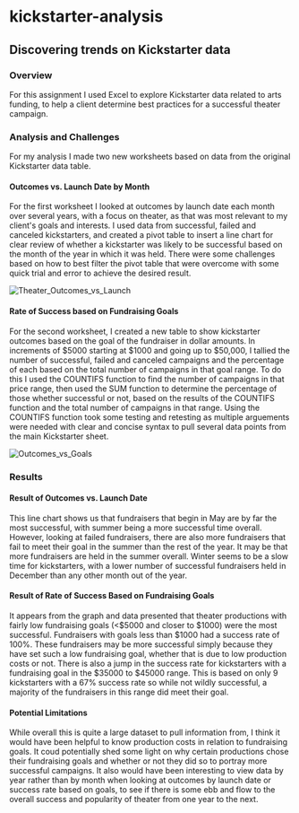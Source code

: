 # kickstarter-analysis


## Discovering trends on Kickstarter data


### **Overview**

For this assignment I used Excel to explore Kickstarter data related to arts funding, to help a client determine best practices for a successful theater campaign.

### **Analysis and Challenges**

For my analysis I made two new worksheets based on data from the original Kickstarter data table. 

#### Outcomes vs. Launch Date by Month

For the first worksheet I looked at outcomes by launch date each month over several years, with a focus on theater, as that was most relevant to my client's goals and interests. I used data from successful, failed and canceled kickstarters, and created a pivot table to insert a line chart for clear review of whether a kickstarter was likely to be successful based on the month of the year in which it was held. There were some challenges based on how to best filter the pivot table that were overcome with some quick trial and error to achieve the desired result.

![Theater_Outcomes_vs_Launch](https://user-images.githubusercontent.com/105175961/198416346-57e84742-2437-450c-909c-18abe25bd312.png)

#### Rate of Success based on Fundraising Goals

For the second worksheet, I created a new table to show kickstarter outcomes based on the goal of the fundraiser in dollar amounts. In increments of $5000 starting at $1000 and going up to $50,000, I tallied the number of successful, failed and canceled campaigns and the percentage of each based on the total number of campaigns in that goal range. To do this I used the COUNTIFS function to find the number of campaigns in that price range, then used the SUM function to determine the percentage of those whether successful or not, based on the results of the COUNTIFS function and the total number of campaigns in that range. Using the COUNTIFS function took some testing and retesting as multiple arguements were needed with clear and concise syntax to pull several data points from the main Kickstarter sheet.

![Outcomes_vs_Goals](https://user-images.githubusercontent.com/105175961/198416359-6f54e392-3ac2-4af2-bc69-17f1bf9a87eb.png)

### **Results**

#### Result of Outcomes vs. Launch Date

This line chart shows us that fundraisers that begin in May are by far the most successful, with summer being a more successful time overall. However, looking at failed fundraisers, there are also more fundraisers that fail to meet their goal in the summer than the rest of the year. It may be that more fundraisers are held in the summer overall. Winter seems to be a slow time for kickstarters, with a lower number of successful fundraisers held in December than any other month out of the year.

#### Result of Rate of Success Based on Fundraising Goals

It appears from the graph and data presented that theater productions with fairly low fundraising goals (<$5000 and closer to $1000) were the most successful. Fundraisers with goals less than $1000 had a success rate of 100%. These fundraisers may be more successful simply because they have set such a low fundraising goal, whether that is due to low production costs or not. There is also a jump in the success rate for kickstarters with a fundraising goal in the $35000 to $45000 range. This is based on only 9 kickstarters with a 67% success rate so while not wildly successful, a majority of the fundraisers in this range did meet their goal. 

#### Potential Limitations

While overall this is quite a large dataset to pull information from, I think it would have been helpful to know production costs in relation to fundraising goals. It coud potentially shed some light on why certain productions chose their fundraising goals and whether or not they did so to portray more successful campaigns. It also would have been interesting to view data by year rather than by month when looking at outcomes by launch date or success rate based on goals, to see if there is some ebb and flow to the overall success and popularity of theater from one year to the next.






